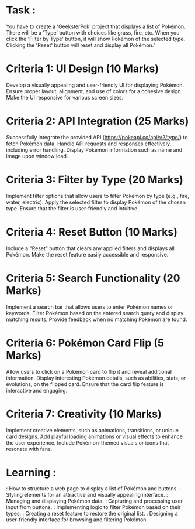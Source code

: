# Task : 
You have to create a 'GeeksterPok' project that displays a list of Pokémon. There will be a 'Type' button with choices like grass, fire, etc. When you click the 'Filter by Type' button, it will show Pokémon of the selected type. Clicking the 'Reset' button will reset and display all Pokémon."

# Criteria 1: UI Design (10 Marks)
Develop a visually appealing and user-friendly UI for displaying Pokémon.
Ensure proper layout, alignment, and use of colors for a cohesive design.
Make the UI responsive for various screen sizes.

# Criteria 2: API Integration (25 Marks)
Successfully integrate the provided API (https://pokeapi.co/api/v2/type/) to fetch Pokémon data.
Handle API requests and responses effectively, including error handling.
Display Pokémon information such as name and image upon window load.

# Criteria 3: Filter by Type (20 Marks)
Implement filter options that allow users to filter Pokémon by type (e.g., fire, water, electric).
Apply the selected filter to display Pokémon of the chosen type.
Ensure that the filter is user-friendly and intuitive.

# Criteria 4: Reset Button (10 Marks)
Include a "Reset" button that clears any applied filters and displays all Pokémon.
Make the reset feature easily accessible and responsive.

# Criteria 5: Search Functionality (20 Marks)
Implement a search bar that allows users to enter Pokémon names or keywords.
Filter Pokémon based on the entered search query and display matching results.
Provide feedback when no matching Pokémon are found.

# Criteria 6: Pokémon Card Flip (5 Marks)
Allow users to click on a Pokémon card to flip it and reveal additional information.
Display interesting Pokémon details, such as abilities, stats, or evolutions, on the flipped card.
Ensure that the card flip feature is interactive and engaging.

# Criteria 7: Creativity (10 Marks)
Implement creative elements, such as animations, transitions, or unique card designs.
Add playful loading animations or visual effects to enhance the user experience.
Include Pokémon-themed visuals or icons that resonate with fans.

# Learning :
: How to structure a web page to display a list of Pokémon and buttons.
: Styling elements for an attractive and visually appealing interface.
: Managing and displaying Pokémon data.
: Capturing and processing user input from buttons.
: Implementing logic to filter Pokémon based on their types.
: Creating a reset feature to restore the original list.
: Designing a user-friendly interface for browsing and filtering Pokémon.